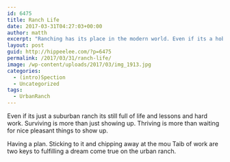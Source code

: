 ```yaml
---
id: 6475
title: Ranch Life
date: 2017-03-31T04:27:03+00:00
author: matth
excerpt: "Ranching has its place in the modern world. Even if its a hobby and doesn't pay the bills its a practice with valuable lessons to teach."
layout: post
guid: http://hippeelee.com/?p=6475
permalink: /2017/03/31/ranch-life/
image: /wp-content/uploads/2017/03/img_1913.jpg
categories:
  - (intro)Spection
  - Uncategorized
tags:
  - UrbanRanch
---
```

Even if its just a suburban ranch its still full of life and lessons and hard work. Surviving is more than just showing up. Thriving is more than waiting for nice pleasant things to show up.&nbsp;

Having a plan. Sticking to it and chipping away at the mou Taib of work are two keys to fulfilling a dream come true on the urban ranch.&nbsp;